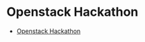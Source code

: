 # Openstack Hackathon

- [Openstack Hackathon](https://github.com/openstack-hackathon/training-shade-sdk)